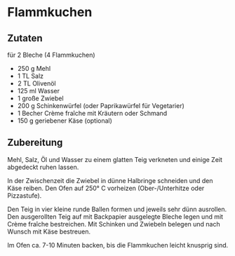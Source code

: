 # Flammkuchen


## Zutaten

für 2 Bleche (4 Flammkuchen)

- 250 g Mehl
- 1 TL Salz
- 2 TL Olivenöl
- 125 ml Wasser
- 1 große Zwiebel
- 200 g Schinkenwürfel (oder Paprikawürfel für Vegetarier)
- 1 Becher Crème fraîche mit Kräutern oder Schmand
- 150 g geriebener Käse (optional)


## Zubereitung

Mehl, Salz, Öl und Wasser zu einem glatten Teig verkneten und einige Zeit abgedeckt ruhen lassen.

In der Zwischenzeit die Zwiebel in dünne Halbringe schneiden und den Käse reiben. Den Ofen auf 250° C vorheizen (Ober-/Unterhitze oder Pizzastufe). 

Den Teig in vier kleine runde Ballen formen und jeweils sehr dünn ausrollen. Den ausgerollten Teig auf mit Backpapier ausgelegte Bleche legen und mit Crème fraîche bestreichen. Mit Schinken und Zwiebeln belegen und nach Wunsch mit Käse bestreuen.

Im Ofen ca. 7-10 Minuten backen, bis die Flammkuchen leicht knusprig sind.
